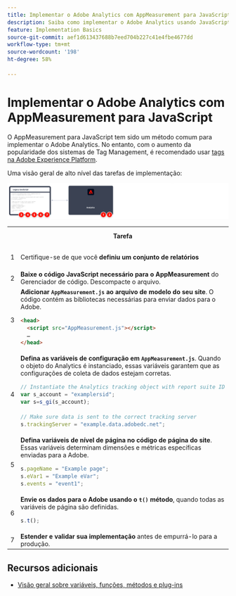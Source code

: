 ```yaml
---
title: Implementar o Adobe Analytics com AppMeasurement para JavaScript
description: Saiba como implementar o Adobe Analytics usando JavaScript sem um sistema de gerenciamento de tags.
feature: Implementation Basics
source-git-commit: aef1d613437688b7eed704b227c41e4fbe4677dd
workflow-type: tm+mt
source-wordcount: '198'
ht-degree: 58%

---
```


# Implementar o Adobe Analytics com AppMeasurement para JavaScript

O AppMeasurement para JavaScript tem sido um método comum para implementar o Adobe Analytics. No entanto, com o aumento da popularidade dos sistemas de Tag Management, é recomendado usar [tags na Adobe Experience Platform](../launch/overview.md).

Uma visão geral de alto nível das tarefas de implementação:

![Visão geral da implementação do Adobe Analytics com AppMeasurement](../assets/appmeasurement-annotated.png)

<table>

<tr>
<th style="width:5%"></th><th style="width:75%"><b>Tarefa</b></th><th style="width:20%"><b>Mais informações</b></th>
</tr>

<tr>
<td>1</td><td>Certifique-se de que você <b>definiu um conjunto de relatórios</b></td><td><a href="../../admin/admin/c-manage-report-suites/report-suites-admin.md">Gerenciador do conjunto de relatórios</a></td>
</tr>

<tr>
<td>2</td><td><b>Baixe o código JavaScript necessário para o AppMeasurement</b> do Gerenciador de código. Descompacte o arquivo.</td><td><a href="../../admin/admin/code-manager-admin.md">Gerenciador de código</a></td>
</tr>

<tr>
<td>3</td><td><b>Adicionar <code>AppMeasurement.js</code> ao arquivo de modelo do seu site</b>. O código contém as bibliotecas necessárias para enviar dados para o Adobe.

```html
<head>
  <script src="AppMeasurement.js"></script>
  …
</head>
```

</td><td></td>
</tr>

<tr>
<td>4</td><td><b>Defina as variáveis de configuração em <code>AppMeasurement.js</code></b>. Quando o objeto do Analytics é instanciado, essas variáveis garantem que as configurações de coleta de dados estejam corretas.

```JavaScript
// Instantiate the Analytics tracking object with report suite ID
var s_account = "examplersid";
var s=s_gi(s_account);
 
// Make sure data is sent to the correct tracking server
s.trackingServer = "example.data.adobedc.net";
```

</td><td><a href="../vars/config-vars/configuration-variables.md">Variáveis de configuração</a></td>
</tr>

<tr>
<td>5</td><td><b>Defina variáveis de nível de página no código de página do site</b>. Essas variáveis determinam dimensões e métricas específicas enviadas para a Adobe.

```js
s.pageName = "Example page";
s.eVar1 = "Example eVar";
s.events = "event1";
```

</td><td><a href="../vars/page-vars/page-variables.md">Variáveis de página</a></td>
</tr>

<tr>
<td>6</td><td><b>Envie os dados para o Adobe usando o <code>t()</code> método</b>, quando todas as variáveis de página são definidas.

```js
s.t();
```

</td><td><a href="../vars/functions/t-method.md">método t()</a></td>
</tr>

<tr>
<td>7</td><td><b>Estender e validar sua implementação</b> antes de empurrá-lo para a produção.</b></td><td></td>
</tr>

</table>

## Recursos adicionais

- [Visão geral sobre variáveis, funções, métodos e plug-ins](../vars/overview.md)
